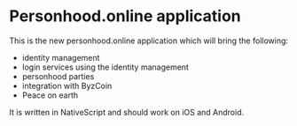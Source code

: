 # Personhood.online application

This is the new personhood.online application which will bring the following:

- identity management
- login services using the identity management
- personhood parties
- integration with ByzCoin
- Peace on earth

It is written in NativeScript and should work on iOS and Android.